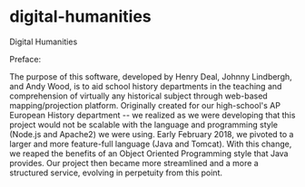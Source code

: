 # digital-humanities
Digital Humanities

Preface: 

The purpose of this software, developed by Henry Deal, Johnny Lindbergh, and Andy Wood, 
is to aid school history departments in the teaching and comprehension of virtually any 
historical subject through web-based mapping/projection platform. Originally created for our 
high-school's AP European History department -- we realized as we were developing that this 
project would not be scalable with the language and programming style (Node.js and Apache2) 
we were using. Early February 2018, we pivoted to a larger and more feature-full language 
(Java and Tomcat). With this change, we reaped the benefits of an Object Oriented Programming 
style that Java provides. Our project then became more streamlined and a more a structured 
service, evolving in perpetuity from this point. 




